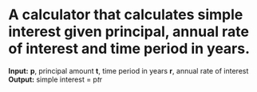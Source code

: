 # A calculator that calculates simple interest given principal, annual rate of interest and time period in years.

**Input:**
   **p**, principal amount
  **t**, time period in years
   **r**, annual rate of interest
**Output:**
   simple interest = p*t*r
